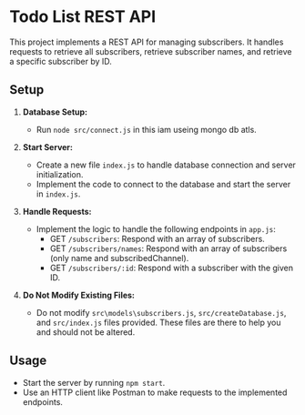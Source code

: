 # Todo List REST API

This project implements a REST API for managing subscribers. It handles requests to retrieve all subscribers, retrieve subscriber names, and retrieve a specific subscriber by ID.

## Setup

1. **Database Setup:**
   - Run `node src/connect.js` in  this iam useing mongo db atls.

2. **Start Server:**
   - Create a new file `index.js` to handle database connection and server initialization.
   - Implement the code to connect to the database and start the server in `index.js`.

3. **Handle Requests:**
   - Implement the logic to handle the following endpoints in `app.js`:
     - GET `/subscribers`: Respond with an array of subscribers.
     - GET `/subscribers/names`: Respond with an array of subscribers (only name and subscribedChannel).
     - GET `/subscribers/:id`: Respond with a subscriber with the given ID.

4. **Do Not Modify Existing Files:**
   - Do not modify `src\models\subscribers.js`, `src/createDatabase.js`, and `src/index.js` files provided. These files are there to help you and should not be altered.

## Usage

- Start the server by running `npm start`.
- Use an HTTP client like Postman to make requests to the implemented endpoints.
